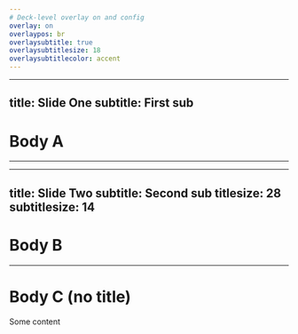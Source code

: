 ```yaml
---
# Deck-level overlay on and config
overlay: on
overlaypos: br
overlaysubtitle: true
overlaysubtitlesize: 18
overlaysubtitlecolor: accent
---
```


---
title: Slide One
subtitle: First sub
---

# Body A

---
---
title: Slide Two
subtitle: Second sub
titlesize: 28
subtitlesize: 14
---

# Body B

---
# Body C (no title)

Some content
